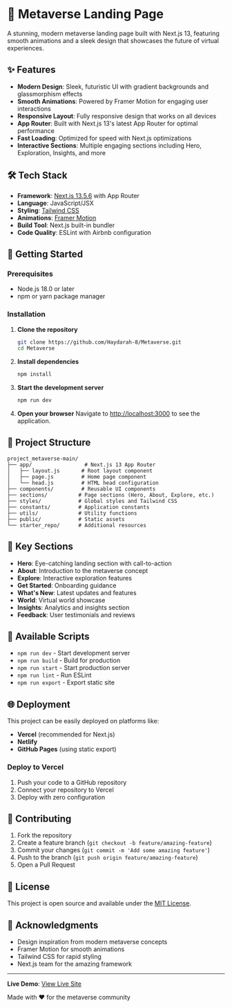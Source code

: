 # 🌌 Metaverse Landing Page

A stunning, modern metaverse landing page built with Next.js 13, featuring smooth animations and a sleek design that showcases the future of virtual experiences.


## ✨ Features

- **Modern Design**: Sleek, futuristic UI with gradient backgrounds and glassmorphism effects
- **Smooth Animations**: Powered by Framer Motion for engaging user interactions
- **Responsive Layout**: Fully responsive design that works on all devices
- **App Router**: Built with Next.js 13's latest App Router for optimal performance
- **Fast Loading**: Optimized for speed with Next.js optimizations
- **Interactive Sections**: Multiple engaging sections including Hero, Exploration, Insights, and more

## 🛠️ Tech Stack

- **Framework**: [Next.js 13.5.6](https://nextjs.org/) with App Router
- **Language**: JavaScript/JSX
- **Styling**: [Tailwind CSS](https://tailwindcss.com/)
- **Animations**: [Framer Motion](https://www.framer.com/motion/)
- **Build Tool**: Next.js built-in bundler
- **Code Quality**: ESLint with Airbnb configuration

## 🚀 Getting Started

### Prerequisites

- Node.js 18.0 or later
- npm or yarn package manager

### Installation

1. **Clone the repository**

   ```bash
   git clone https://github.com/Haydarah-8/Metaverse.git
   cd Metaverse
   ```

2. **Install dependencies**

   ```bash
   npm install
   ```

3. **Start the development server**

   ```bash
   npm run dev
   ```

4. **Open your browser**
   Navigate to [http://localhost:3000](http://localhost:3000) to see the application.

## 📁 Project Structure

```
project_metaverse-main/
├── app/                 # Next.js 13 App Router
│   ├── layout.js       # Root layout component
│   ├── page.js         # Home page component
│   └── head.js         # HTML head configuration
├── components/         # Reusable UI components
├── sections/          # Page sections (Hero, About, Explore, etc.)
├── styles/            # Global styles and Tailwind CSS
├── constants/         # Application constants
├── utils/             # Utility functions
├── public/            # Static assets
└── starter_repo/      # Additional resources
```

## 🎨 Key Sections

- **Hero**: Eye-catching landing section with call-to-action
- **About**: Introduction to the metaverse concept
- **Explore**: Interactive exploration features
- **Get Started**: Onboarding guidance
- **What's New**: Latest updates and features
- **World**: Virtual world showcase
- **Insights**: Analytics and insights section
- **Feedback**: User testimonials and reviews

## 📜 Available Scripts

- `npm run dev` - Start development server
- `npm run build` - Build for production
- `npm run start` - Start production server
- `npm run lint` - Run ESLint
- `npm run export` - Export static site

## 🌐 Deployment

This project can be easily deployed on platforms like:

- **Vercel** (recommended for Next.js)
- **Netlify**
- **GitHub Pages** (using static export)

### Deploy to Vercel

1. Push your code to a GitHub repository
2. Connect your repository to Vercel
3. Deploy with zero configuration

## 🤝 Contributing

1. Fork the repository
2. Create a feature branch (`git checkout -b feature/amazing-feature`)
3. Commit your changes (`git commit -m 'Add some amazing feature'`)
4. Push to the branch (`git push origin feature/amazing-feature`)
5. Open a Pull Request

## 📄 License

This project is open source and available under the [MIT License](LICENSE).

## 🙏 Acknowledgments

- Design inspiration from modern metaverse concepts
- Framer Motion for smooth animations
- Tailwind CSS for rapid styling
- Next.js team for the amazing framework

---

**Live Demo**: [View Live Site](https://metaverse-sage-psi.vercel.app/)

Made with ❤️ for the metaverse community
